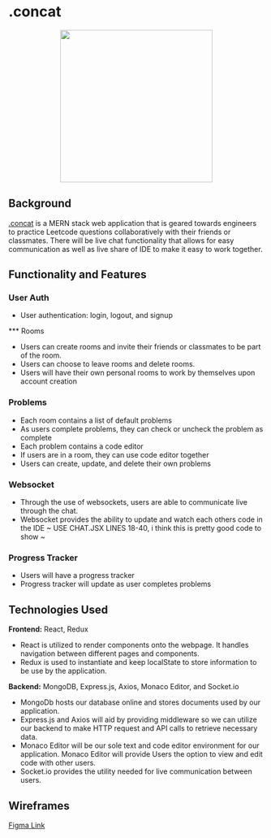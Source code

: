 # .concat
<p align="center">
  <img width="300" height="300" src="https://github.com/jzhou45/.concat/blob/main/frontend/src/assets/images/concat_logo.png">
</p>

## Background 

[.concat](https://concat-mern.herokuapp.com) is a MERN stack web application that is geared towards engineers to practice Leetcode questions collaboratively with their friends or classmates. There will be live chat functionality that allows for easy communication as well as live share of IDE to make it easy to work together.                                      
## Functionality and Features

### User Auth 
  - User authentication: login, logout, and signup
  
*** Rooms 
  - Users can create rooms and invite their friends or classmates to be part of the room. 
  - Users can choose to leave rooms and delete rooms.
  - Users will have their own personal rooms to work by themselves upon account creation
[]()

### Problems
  - Each room contains a list of default problems
  - As users complete problems, they can check or uncheck the problem as complete
  - Each problem contains a code editor
  - If users are in a room, they can use code editor together
  - Users can create, update, and delete their own problems
[]()


### Websocket
  - Through the use of websockets, users are able to communicate live through the chat.
  - Websocket provides the ability to update and watch each others code in the IDE
 ~ USE CHAT.JSX LINES 18-40, i think this is pretty good code to show ~
[]()

### Progress Tracker
  - Users will have a progress tracker
  - Progress tracker will update as user completes problems
[]()

## Technologies Used

**Frontend:** React, Redux

- React is utilized to render components onto the webpage. It handles navigation between different pages and components.
- Redux is used to instantiate and keep localState to store information to be use by the application.

**Backend:** MongoDB, Express.js, Axios, Monaco Editor, and Socket.io

- MongoDb hosts our database online and stores documents used by our application.
- Express.js and Axios will aid by providing middleware so we can utilize our backend to make HTTP request and API calls to retrieve necessary data.
- Monaco Editor will be our sole text and code editor environment for our application. Monaco Editor will provide Users the option to view and edit code with other users.
- Socket.io provides the utility needed for live communication between users.

## Wireframes
[Figma Link](https://www.figma.com/file/LxU7q48cAq6uXADcnfOyKs/.concat)                                 
                                     
